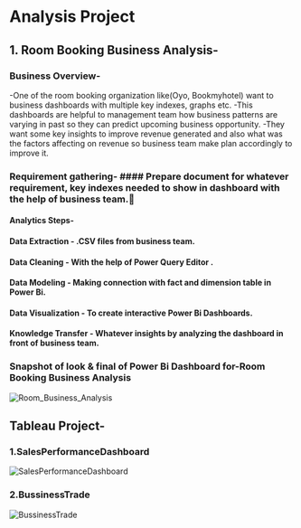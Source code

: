 # Analysis Project

## 1. Room Booking Business Analysis-

### Business Overview- 
-One of the room booking organization like(Oyo, Bookmyhotel) want to business dashboards with multiple key indexes, graphs etc. 
-This dashboards are helpful to management team how business patterns are varying in past so they can predict upcoming business opportunity.
-They want some key insights to improve revenue generated and also  what was the factors affecting on revenue so business team make plan accordingly to improve it. 

### Requirement gathering- #### Prepare document for whatever requirement, key indexes needed to show in dashboard with the help of business team.
#### Analytics Steps-
#### Data Extraction       -  .CSV files from business team.
#### Data Cleaning         -  With the help of Power Query Editor .
#### Data Modeling         -  Making connection with fact and dimension table in  Power Bi.
#### Data Visualization    -  To create interactive  Power Bi Dashboards.
#### Knowledge Transfer    -  Whatever insights by analyzing the dashboard in front of business team.

### Snapshot of look & final of Power Bi Dashboard for-Room Booking Business Analysis

![Room_Business_Analysis](https://github.com/SourabhVathare6175/Sourabh_Analytics_Portfolio/assets/129382113/dc0ce4cb-39bd-4065-8737-48134aa3a2bb)


## Tableau Project-

### 1.SalesPerformanceDashboard

![SalesPerformanceDashboard](https://github.com/SourabhVathare6175/Sourabh_Analytics_Portfolio/assets/129382113/8db10c3f-966b-41f2-936d-ecc51aaca5a4)

### 2.BussinessTrade

![BussinessTrade](https://github.com/SourabhVathare6175/Sourabh_Analytics_Portfolio/assets/129382113/1197c955-c2c5-4841-89b2-e2fe9e791e40)
